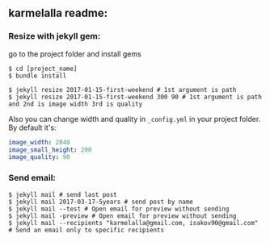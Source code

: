 ## karmelalla readme:

### Resize with jekyll gem:

go to the project folder and install gems
```
$ cd [project_name]
$ bundle install
```

```
$ jekyll resize 2017-01-15-first-weekend # 1st argument is path
$ jekyll resize 2017-01-15-first-weekend 300 90 # 1st argument is path and 2nd is image width 3rd is quality
```

Also you can change width and quality in ```_config.yml``` in your project folder. By default it's:

```yml
image_width: 2048
image_small_height: 200
image_quality: 90
```


### Send email:

```
$ jekyll mail # send last post
$ jekyll mail 2017-03-17-5years # send post by name
$ jekyll mail --test # Open email for preview without sending
$ jekyll mail -preview # Open email for preview without sending
$ jekyll mail --recipients "karmelalla@gmail.com, isakov90@gmail.com" # Send an email only to specific recipients
```
